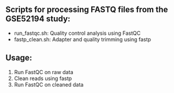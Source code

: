 ## Scripts for processing FASTQ files from the GSE52194 study:
- run_fastqc.sh: Quality control analysis using FastQC
- fastp_clean.sh: Adapter and quality trimming using fastp

## Usage:
1. Run FastQC on raw data
2. Clean reads using fastp
3. Run FastQC on cleaned data